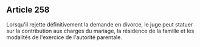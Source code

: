 Article 258
----
Lorsqu'il rejette définitivement la demande en divorce, le juge peut statuer sur
la contribution aux charges du mariage, la résidence de la famille et les
modalités de l'exercice de l'autorité parentale.
